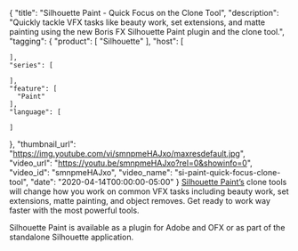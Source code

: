 {
  "title": "Silhouette Paint - Quick Focus on the Clone Tool",
  "description": "Quickly tackle VFX tasks like beauty work, set extensions, and matte painting using the new Boris FX Silhouette Paint plugin and the clone tool.",
  "tagging": {
    "product": [
      "Silhouette"
    ],
    "host": [

    ],
    "series": [

    ],
    "feature": [
      "Paint"
    ],
    "language": [

    ]
  },
  "thumbnail_url": "https://img.youtube.com/vi/smnpmeHAJxo/maxresdefault.jpg",
  "video_url": "https://youtu.be/smnpmeHAJxo?rel=0&showinfo=0",
  "video_id": "smnpmeHAJxo",
  "video_name": "si-paint-quick-focus-clone-tool",
  "date": "2020-04-14T00:00:00-05:00"
}
[Silhouette Paint’s](https://borisfx.com/products/silhouette-paint/) clone tools will change how you work on common VFX tasks including beauty work, set extensions, matte painting, and object removes. Get ready to work way faster with the most powerful tools.

Silhouette Paint is available as a plugin for Adobe and OFX or as part of the standalone Silhouette application.
